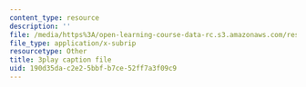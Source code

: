 ```yaml
---
content_type: resource
description: ''
file: /media/https%3A/open-learning-course-data-rc.s3.amazonaws.com/res-18-009-learn-differential-equations-up-close-with-gilbert-strang-and-cleve-moler-fall-2015/190d35dac2e25bbfb7ce52ff7a3f09c9_i8rnEl8O-r0.vtt
file_type: application/x-subrip
resourcetype: Other
title: 3play caption file
uid: 190d35da-c2e2-5bbf-b7ce-52ff7a3f09c9
---
```


